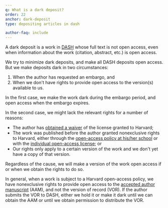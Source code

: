 ```yaml
---
q: What is a dark deposit?
order: 22
anchor: dark-deposit
type: depositing articles in dash

author-faq: include
---
```

A dark deposit is a work in [DASH](https://dash.harvard.edu/) whose full text is not open access, even when information about the work (citation, abstract, etc.) is open access.

We try to minimize dark deposits, and make all DASH deposits open access. But we make deposits dark in two circumstances:

1. When the author has requested an embargo, and
2. When we don't have rights to provide open access to the version(s) available to us.

In the first case, we make the work dark during the embargo period, and open access when the embargo expires.

In the second case, we might lack the relevant rights for a number of reasons:

- The author has [obtained a waiver](#how-to-waive) of the license granted to Harvard; 
- The work was published before the author granted nonexclusive rights to Harvard, either through the [open-access policy at his/her school](https://osc.hul.harvard.edu/policies/) or with the [individual open-access license](#individual-license); or
- Our rights only apply to a certain version of the work and we don't yet have a copy of that version.

Regardless of the cause, we will make a version of the work open access if or when we obtain the rights to do so.

In general, when a work is subject to a Harvard open-access policy, we have nonexclusive rights to provide open access to the [accepted author manuscript](#what-version) (AAM), and not the version of record (VOR). If the author submits the VOR to DASH, either we hold it or make it dark until we can obtain the AAM or until we obtain permission to distribute the VOR.
